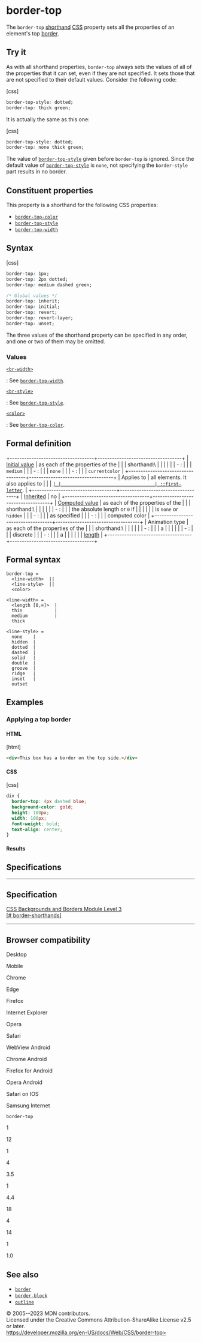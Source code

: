 border-top
==========

The `border-top` [shorthand](shorthand_properties.md)
[CSS](https://developer.mozilla.org/en-US/docs/Web/CSS) property sets
all the properties of an element\'s top [border](border.md).

Try it
------

As with all shorthand properties, `border-top` always sets the values of
all of the properties that it can set, even if they are not specified.
It sets those that are not specified to their default values. Consider
the following code:

[css]

```css
border-top-style: dotted;
border-top: thick green;
```

It is actually the same as this one:

[css]

```css
border-top-style: dotted;
border-top: none thick green;
```

The value of [`border-top-style`](border-top-style.md) given before
`border-top` is ignored. Since the default value of
[`border-top-style`](border-top-style.md) is `none`, not specifying the
`border-style` part results in no border.

Constituent properties
----------------------

This property is a shorthand for the following CSS properties:

- [`border-top-color`](border-top-color.md)
- [`border-top-style`](border-top-style.md)
- [`border-top-width`](border-top-width.md)

Syntax
------

[css]

```css
border-top: 1px;
border-top: 2px dotted;
border-top: medium dashed green;

/* Global values */
border-top: inherit;
border-top: initial;
border-top: revert;
border-top: revert-layer;
border-top: unset;
```

The three values of the shorthand property can be specified in any
order, and one or two of them may be omitted.

### Values

[`<br-width>`](#br-width)

:   See [`border-top-width`](border-top-width.md).

[`<br-style>`](#br-style)

:   See [`border-top-style`](border-top-style.md).

[`<color>`](color_value.md)

:   See [`border-top-color`](border-top-color.md).

Formal definition
-----------------

+-----------------------------------+-----------------------------------+
| [Initial value](initial_value.md)    | as each of the properties of the  |
|                                   | shorthand:\                       |
|                                   |                                   |
|                                   | -   [](border-top-width.md): |
|                                   |     `medium`                      |
|                                   | -   [](border-top-style.md): |
|                                   |     `none`                        |
|                                   | -   [](border-top-color.md): |
|                                   |     `currentcolor`                |
+-----------------------------------+-----------------------------------+
| Applies to                        | all elements. It also applies to  |
|                                   | [`|
|                                   | ::first-letter`](::first-letter). |
+-----------------------------------+-----------------------------------+
| [Inherited](inheritance.md)          | no                                |
+-----------------------------------+-----------------------------------+
| [Computed value](computed_value.md)  | as each of the properties of the  |
|                                   | shorthand:\                       |
|                                   |                                   |
|                                   | -   [](border-top-width.md): |
|                                   |     the absolute length or `0` if |
|                                   |     [](border-top-style.md) |
|                                   |     is `none` or `hidden`         |
|                                   | -   [](border-top-style.md): |
|                                   |     as specified                  |
|                                   | -   [](border-top-color.md): |
|                                   |     computed color                |
+-----------------------------------+-----------------------------------+
| Animation type                    | as each of the properties of the  |
|                                   | shorthand:\                       |
|                                   |                                   |
|                                   | -   [](border-top-color.md): |
|                                   |     a                             |
|                                   |     [](color_value.md#interpolation) |
|                                   | -   [](border-top-style.md): |
|                                   |     discrete                      |
|                                   | -   [](border-top-width.md): |
|                                   |     a                             |
|                                   |                                   |
|                                   |    [length](length.md#interpolation) |
+-----------------------------------+-----------------------------------+

Formal syntax
-------------

```
border-top = 
  <line-width>  ||
  <line-style>  ||
  <color>       

<line-width> = 
  <length [0,∞]>  |
  thin            |
  medium          |
  thick           

<line-style> = 
  none    |
  hidden  |
  dotted  |
  dashed  |
  solid   |
  double  |
  groove  |
  ridge   |
  inset   |
  outset  
```

Examples
--------

### Applying a top border

#### HTML

[html]

```html
<div>This box has a border on the top side.</div>
```

#### CSS

[css]

```css
div {
  border-top: 4px dashed blue;
  background-color: gold;
  height: 100px;
  width: 100px;
  font-weight: bold;
  text-align: center;
}
```

#### Results

Specifications
--------------

  ------------------------------------------------------------------------------------------

Specification
  ------------------------------------------------------------------------------------------

  [CSS Backgrounds and Borders Module Level 3\
  [\#
  border-shorthands]](https://drafts.csswg.org/css-backgrounds/#border-shorthands)

  ------------------------------------------------------------------------------------------

Browser compatibility
---------------------

Desktop

Mobile

Chrome

Edge

Firefox

Internet Explorer

Opera

Safari

WebView Android

Chrome Android

Firefox for Android

Opera Android

Safari on IOS

Samsung Internet

`border-top`

1

12

1

4

3.5

1

4.4

18

4

14

1

1.0

See also
--------

- [`border`](border.md)
- [`border-block`](border-block.md)
- [`outline`](outline.md)

© 2005--2023 MDN contributors.\
Licensed under the Creative Commons Attribution-ShareAlike License v2.5
or later.\
https://developer.mozilla.org/en-US/docs/Web/CSS/border-top>
